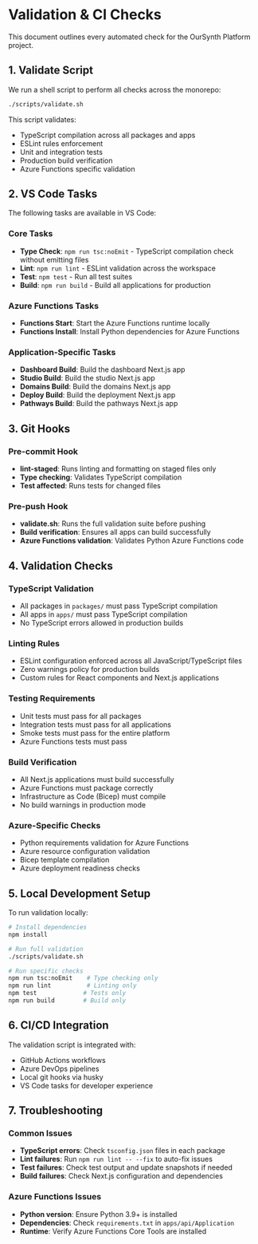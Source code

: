 # Validation & CI Checks

This document outlines every automated check for the OurSynth Platform project.

## 1. Validate Script

We run a shell script to perform all checks across the monorepo:

```bash
./scripts/validate.sh
```

This script validates:
- TypeScript compilation across all packages and apps
- ESLint rules enforcement
- Unit and integration tests
- Production build verification
- Azure Functions specific validation

## 2. VS Code Tasks

The following tasks are available in VS Code:

### Core Tasks
- **Type Check**: `npm run tsc:noEmit` - TypeScript compilation check without emitting files
- **Lint**: `npm run lint` - ESLint validation across the workspace
- **Test**: `npm test` - Run all test suites
- **Build**: `npm run build` - Build all applications for production

### Azure Functions Tasks
- **Functions Start**: Start the Azure Functions runtime locally
- **Functions Install**: Install Python dependencies for Azure Functions

### Application-Specific Tasks
- **Dashboard Build**: Build the dashboard Next.js app
- **Studio Build**: Build the studio Next.js app
- **Domains Build**: Build the domains Next.js app
- **Deploy Build**: Build the deployment Next.js app
- **Pathways Build**: Build the pathways Next.js app

## 3. Git Hooks

### Pre-commit Hook
- **lint-staged**: Runs linting and formatting on staged files only
- **Type checking**: Validates TypeScript compilation
- **Test affected**: Runs tests for changed files

### Pre-push Hook
- **validate.sh**: Runs the full validation suite before pushing
- **Build verification**: Ensures all apps can build successfully
- **Azure Functions validation**: Validates Python Azure Functions code

## 4. Validation Checks

### TypeScript Validation
- All packages in `packages/` must pass TypeScript compilation
- All apps in `apps/` must pass TypeScript compilation
- No TypeScript errors allowed in production builds

### Linting Rules
- ESLint configuration enforced across all JavaScript/TypeScript files
- Zero warnings policy for production builds
- Custom rules for React components and Next.js applications

### Testing Requirements
- Unit tests must pass for all packages
- Integration tests must pass for all applications
- Smoke tests must pass for the entire platform
- Azure Functions tests must pass

### Build Verification
- All Next.js applications must build successfully
- Azure Functions must package correctly
- Infrastructure as Code (Bicep) must compile
- No build warnings in production mode

### Azure-Specific Checks
- Python requirements validation for Azure Functions
- Azure resource configuration validation
- Bicep template compilation
- Azure deployment readiness checks

## 5. Local Development Setup

To run validation locally:

```bash
# Install dependencies
npm install

# Run full validation
./scripts/validate.sh

# Run specific checks
npm run tsc:noEmit    # Type checking only
npm run lint          # Linting only  
npm test             # Tests only
npm run build        # Build only
```

## 6. CI/CD Integration

The validation script is integrated with:
- GitHub Actions workflows
- Azure DevOps pipelines
- Local git hooks via husky
- VS Code tasks for developer experience

## 7. Troubleshooting

### Common Issues
- **TypeScript errors**: Check `tsconfig.json` files in each package
- **Lint failures**: Run `npm run lint -- --fix` to auto-fix issues
- **Test failures**: Check test output and update snapshots if needed
- **Build failures**: Check Next.js configuration and dependencies

### Azure Functions Issues
- **Python version**: Ensure Python 3.9+ is installed
- **Dependencies**: Check `requirements.txt` in `apps/api/Application`
- **Runtime**: Verify Azure Functions Core Tools are installed
